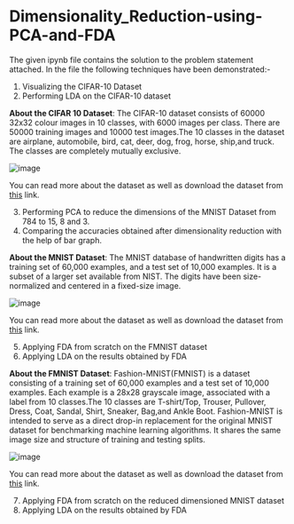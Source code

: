 # Dimensionality_Reduction-using-PCA-and-FDA

The given ipynb file contains the solution to the problem statement attached. In the file the following techniques have been demonstrated:-

1) Visualizing the CIFAR-10 Dataset
2) Performing LDA on the CIFAR-10 dataset

**About the CIFAR 10 Dataset**:  The CIFAR-10 dataset consists of 60000 32x32 colour images in 10 classes, with 6000 images per class. There are 50000 training images and 10000 test images.The 10 classes in the dataset are airplane, automobile, bird, cat, deer, dog, frog, horse, ship,and truck. The classes are completely mutually exclusive.

![image](https://user-images.githubusercontent.com/55259635/185647783-ca2f8a5c-973d-4212-9964-1571d5abf8b8.png)

You can read more about the dataset as well as download the dataset from [this](https://www.cs.toronto.edu/~kriz/cifar.html) link.

3) Performing PCA to reduce the dimensions of the MNIST Dataset from 784 to 15, 8 and 3.
4) Comparing  the accuracies obtained after dimensionality reduction with the help of bar graph.

**About the MNIST Dataset**:  The MNIST database of handwritten digits has a training set of 60,000 examples, and a test set of 10,000 examples. It is a subset of a larger set available from NIST. The digits have been size-normalized and centered in a fixed-size image.

![image](https://user-images.githubusercontent.com/55259635/185647469-ffec745a-88b7-4130-9c18-38bf868568e7.png)

You can read more about the dataset as well as download the dataset from [this](http://yann.lecun.com/exdb/mnist) link.

5) Applying FDA from scratch on the FMNIST dataset
6) Applying LDA on the results obtained by FDA

**About the FMNIST Dataset**:  Fashion-MNIST(FMNIST) is a dataset consisting of a training set of 60,000 examples and a test set of 10,000 examples. Each example is a 28x28 grayscale image, associated with a label from 10 classes.The 10 classes are T-shirt/Top, Trouser, Pullover, Dress, Coat, Sandal, Shirt, Sneaker, Bag,and Ankle Boot. Fashion-MNIST is intended to serve as a direct drop-in replacement for the original MNIST dataset for benchmarking machine learning algorithms. It shares the same image size and structure of training and testing splits.

![image](https://user-images.githubusercontent.com/55259635/185646934-271b46b2-acd8-462a-a45c-fe0cd7e7c6fc.png)

You can read more about the dataset as well as download the dataset from [this](https://github.com/zalandoresearch/fashion-mnist) link.

7) Applying FDA from scratch on the reduced dimensioned MNIST dataset
8) Applying LDA on the results obtained by FDA
